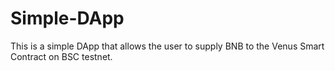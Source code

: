 # Simple-DApp
This is a simple DApp that allows the user to supply BNB to  the Venus Smart Contract on BSC testnet.
